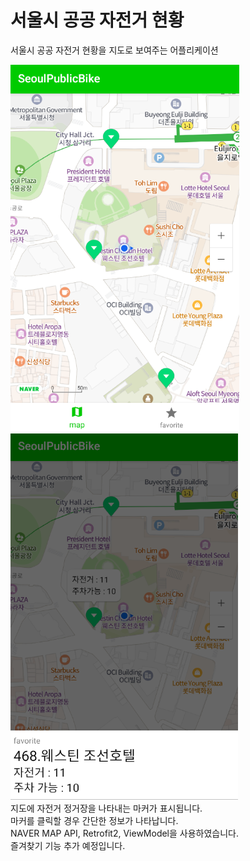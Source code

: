 # 서울시 공공 자전거 현황

서울시 공공 자전거 현황을 지도로 보여주는 어플리케이션

![캡처](./images/capture1.PNG)
![캡처](./images/capture2.PNG)
<br>
지도에 자전거 정거장을 나타내는 마커가 표시됩니다. <br> 
마커를 클릭할 경우 간단한 정보가 나타납니다. <br>
NAVER MAP API, Retrofit2, ViewModel을 사용하였습니다. <br>
즐겨찾기 기능 추가 예정입니다.
